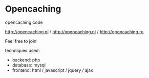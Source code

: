 Opencaching
===========

opencaching code

http://opencaching.pl / http://opencaching.nl / http://opencaching.ro

Feel free to join!

techniques used:
- backend: php
- database: mysql
- frontend: html / javascript / jquery / ajax

